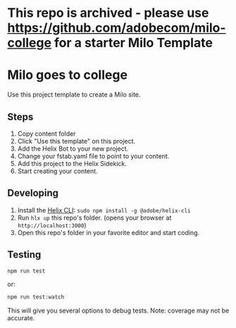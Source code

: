 # This repo is archived - please use https://github.com/adobecom/milo-college for a starter Milo Template

# Milo goes to college
Use this project template to create a Milo site.

## Steps
1. Copy content folder
2. Click "Use this template" on this project.
3. Add the Helix Bot to your new project.
4. Change your fstab.yaml file to point to your content.
5. Add this project to the Helix Sidekick.
6. Start creating your content.

## Developing
1. Install the [Helix CLI](https://github.com/adobe/helix-cli): `sudo npm install -g @adobe/helix-cli`
1. Run `hlx up` this repo's folder. (opens your browser at `http://localhost:3000`)
1. Open this repo's folder in your favorite editor and start coding.

## Testing
```sh
npm run test
```
or:
```sh
npm run test:watch
```
This will give you several options to debug tests. Note: coverage may not be accurate.
